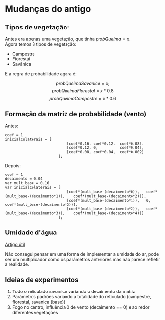# Mudanças do antigo

## Tipos de vegetação:

Antes era apenas uma vegetação, que tinha $probQueima = x$.  
Agora temos 3 tipos de vegetação:

- Campestre
- Florestal
- Savânica

E a regra de probabilidade agora é:

$$
probQueimaSavanica = x;
$$
$$
probQueimaFlorestal = x*0.8
$$
$$
probQueimaCampestre = x*0.6
$$

## Formação da matriz de probabilidade (vento)

Antes:

```gml
coef = 1
inicialColaterais =	[	
							[coef*0.16,	coef*0.12,	coef*0.08],
							[coef*0.12,	0,			coef*0.04],
							[coef*0.08,	coef*0.04,	coef*0.002]
						];
```

Depois:

```gml
coef = 1
decaimento = 0.04
var mult_base = 0.16
var inicialColaterais =	[	
							[coef*(mult_base-(decaimento*0)),	coef*(mult_base-(decaimento*1)),	coef*(mult_base-(decaimento*2))],
							[coef*(mult_base-(decaimento*1)),	0,			coef*(mult_base-(decaimento*3))],
							[coef*(mult_base-(decaimento*2)),	coef*(mult_base-(decaimento*3)),	coef*(mult_base-(decaimento*4))]
						];
```
## Umidade d'água

[Artigo útil](https://www.scielo.br/j/rarv/a/WqbxMcGB5c3Dm3LYjtPhMHw/?lang=pt#)

Não consegui pensar em uma forma de implementar a umidade do ar, pode ser um multiplicador como os parâmetros anteriores mas não parece refletir a realidade.


## Ideias de experimentos

1. Todo o reticulado savanico variando o decaimento da matriz
2. Parâmetros padrões variando a totalidade do reticulado (campestre, florestal, savanica (base))
3. Fogo no centro, influência 0 de vento (decaimento == 0) e ao redor diferentes vegetações
